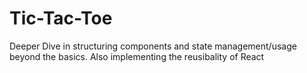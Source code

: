 ﻿# Tic-Tac-Toe
Deeper Dive in structuring components and state management/usage beyond the basics. Also implementing the reusibality of React  

